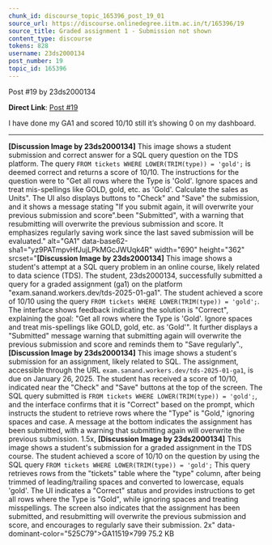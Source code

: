 ```yaml
---
chunk_id: discourse_topic_165396_post_19_01
source_url: https://discourse.onlinedegree.iitm.ac.in/t/165396/19
source_title: Graded assignment 1 - Submission not shown
content_type: discourse
tokens: 828
username: 23ds2000134
post_number: 19
topic_id: 165396
---
```


 Post #19 by 23ds2000134

**Direct Link**: [Post #19](https://discourse.onlinedegree.iitm.ac.in/t/165396/19)

I have done my GA1 and scored 10/10 still it’s showing 0 on my dashboard.

---

**[Discussion Image by 23ds2000134]** This image shows a student submission and correct answer for a SQL query question on the TDS platform. The query `FROM tickets WHERE LOWER(TRIM(type)) = 'gold';` is deemed correct and returns a score of 10/10. The instructions for the question were to "Get all rows where the Type is 'Gold'. Ignore spaces and treat mis-spellings like GOLD, gold, etc. as 'Gold'. Calculate the sales as Units". The UI also displays buttons to "Check" and "Save" the submission, and it shows a message stating "If you submit again, it will overwrite your previous submission and score".been "Submitted", with a warning that resubmitting will overwrite the previous submission and score. It emphasizes regularly saving work since the last saved submission will be evaluated." alt="GA1" data-base62-sha1="yz9PATmpvHfJujLPkMGcJWUqk4R" width="690" height="362" srcset="**[Discussion Image by 23ds2000134]** This image shows a student's attempt at a SQL query problem in an online course, likely related to data science (TDS). The student, 23ds2000134, successfully submitted a query for a graded assignment (ga1) on the platform "exam.sanand.workers.dev/tds-2025-01-ga1". The student achieved a score of 10/10 using the query `FROM tickets WHERE LOWER(TRIM(type)) = 'gold';`. The interface shows feedback indicating the solution is "Correct", explaining the goal: "Get all rows where the Type is 'Gold'. Ignore spaces and treat mis-spellings like GOLD, gold, etc. as 'Gold'". It further displays a "Submitted" message warning that submitting again will overwrite the previous submission and score and reminds them to "Save regularly"., **[Discussion Image by 23ds2000134]** This image shows a student's submission for an assignment, likely related to SQL. The assignment, accessible through the URL `exam.sanand.workers.dev/tds-2025-01-ga1`, is due on January 26, 2025. The student has received a score of 10/10, indicated near the "Check" and "Save" buttons at the top of the screen. The SQL query submitted is `FROM tickets WHERE LOWER(TRIM(type)) = 'gold';`, and the interface confirms that it is "Correct" based on the prompt, which instructs the student to retrieve rows where the "Type" is "Gold," ignoring spaces and case. A message at the bottom indicates the assignment has been submitted, with a warning that submitting again will overwrite the previous submission. 1.5x, **[Discussion Image by 23ds2000134]** This image shows a student's submission for a graded assignment in the TDS course. The student achieved a score of 10/10 on the question by using the SQL query `FROM tickets WHERE LOWER(TRIM(type)) = 'gold';` This query retrieves rows from the "tickets" table where the "type" column, after being trimmed of leading/trailing spaces and converted to lowercase, equals 'gold'. The UI indicates a "Correct" status and provides instructions to get all rows where the Type is "Gold", while ignoring spaces and treating misspellings. The screen also indicates that the assignment has been submitted, and resubmitting will overwrite the previous submission and score, and encourages to regularly save their submission. 2x" data-dominant-color="525C79">GA11519×799 75.2 KB
